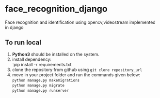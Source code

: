 # face_recognition_django
Face recognition and identification using opencv,videostream implemented in django


## To run local

1.  **Python3** should be installed on the system.
2. install dependency: \
     `pip install -r requirements.txt
3. clone the repository from github using
      `git clone repository_url`
4. move in your project folder and run the commands given below:\
     `python manage.py makemigrations`\
     `python manage.py migrate`\
     `python manage.py runserver`
